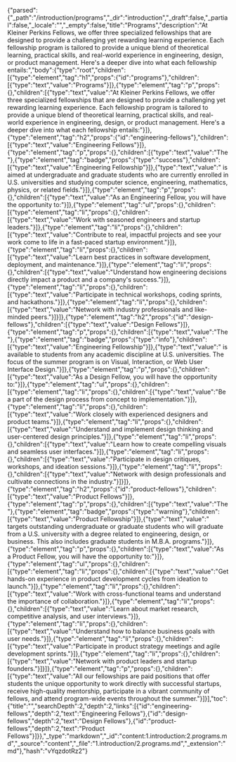 {"parsed":{"_path":"/introduction/programs","_dir":"introduction","_draft":false,"_partial":false,"_locale":"","_empty":false,"title":"Programs","description":"At Kleiner Perkins Fellows, we offer three specialized fellowships that are designed to provide a challenging yet rewarding learning experience. Each fellowship program is tailored to provide a unique blend of theoretical learning, practical skills, and real-world experience in engineering, design, or product management. Here's a deeper dive into what each fellowship entails:","body":{"type":"root","children":[{"type":"element","tag":"h1","props":{"id":"programs"},"children":[{"type":"text","value":"Programs"}]},{"type":"element","tag":"p","props":{},"children":[{"type":"text","value":"At Kleiner Perkins Fellows, we offer three specialized fellowships that are designed to provide a challenging yet rewarding learning experience. Each fellowship program is tailored to provide a unique blend of theoretical learning, practical skills, and real-world experience in engineering, design, or product management. Here's a deeper dive into what each fellowship entails:"}]},{"type":"element","tag":"h2","props":{"id":"engineering-fellows"},"children":[{"type":"text","value":"Engineering Fellows"}]},{"type":"element","tag":"p","props":{},"children":[{"type":"text","value":"The "},{"type":"element","tag":"badge","props":{"type":"success"},"children":[{"type":"text","value":"Engineering Fellowship"}]},{"type":"text","value":" is aimed at undergraduate and graduate students who are currently enrolled in U.S. universities and studying computer science, engineering, mathematics, physics, or related fields."}]},{"type":"element","tag":"p","props":{},"children":[{"type":"text","value":"As an Engineering Fellow, you will have the opportunity to:"}]},{"type":"element","tag":"ul","props":{},"children":[{"type":"element","tag":"li","props":{},"children":[{"type":"text","value":"Work with seasoned engineers and startup leaders."}]},{"type":"element","tag":"li","props":{},"children":[{"type":"text","value":"Contribute to real, impactful projects and see your work come to life in a fast-paced startup environment."}]},{"type":"element","tag":"li","props":{},"children":[{"type":"text","value":"Learn best practices in software development, deployment, and maintenance."}]},{"type":"element","tag":"li","props":{},"children":[{"type":"text","value":"Understand how engineering decisions directly impact a product and a company's success."}]},{"type":"element","tag":"li","props":{},"children":[{"type":"text","value":"Participate in technical workshops, coding sprints, and hackathons."}]},{"type":"element","tag":"li","props":{},"children":[{"type":"text","value":"Network with industry professionals and like-minded peers."}]}]},{"type":"element","tag":"h2","props":{"id":"design-fellows"},"children":[{"type":"text","value":"Design Fellows"}]},{"type":"element","tag":"p","props":{},"children":[{"type":"text","value":"The "},{"type":"element","tag":"badge","props":{"type":"info"},"children":[{"type":"text","value":"Engineering Fellowship"}]},{"type":"text","value":" is available to students from any academic discipline at U.S. universities. The focus of the summer program is on Visual, Interaction, or Web User Interface Design."}]},{"type":"element","tag":"p","props":{},"children":[{"type":"text","value":"As a Design Fellow, you will have the opportunity to:"}]},{"type":"element","tag":"ul","props":{},"children":[{"type":"element","tag":"li","props":{},"children":[{"type":"text","value":"Be a part of the design process from concept to implementation."}]},{"type":"element","tag":"li","props":{},"children":[{"type":"text","value":"Work closely with experienced designers and product teams."}]},{"type":"element","tag":"li","props":{},"children":[{"type":"text","value":"Understand and implement design thinking and user-centered design principles."}]},{"type":"element","tag":"li","props":{},"children":[{"type":"text","value":"Learn how to create compelling visuals and seamless user interfaces."}]},{"type":"element","tag":"li","props":{},"children":[{"type":"text","value":"Participate in design critiques, workshops, and ideation sessions."}]},{"type":"element","tag":"li","props":{},"children":[{"type":"text","value":"Network with design professionals and cultivate connections in the industry."}]}]},{"type":"element","tag":"h2","props":{"id":"product-fellows"},"children":[{"type":"text","value":"Product Fellows"}]},{"type":"element","tag":"p","props":{},"children":[{"type":"text","value":"The "},{"type":"element","tag":"badge","props":{"type":"warning"},"children":[{"type":"text","value":"Product Fellowship"}]},{"type":"text","value":" targets outstanding undergraduate or graduate students who will graduate from a U.S. university with a degree related to engineering, design, or business. This also includes graduate students in M.B.A. programs."}]},{"type":"element","tag":"p","props":{},"children":[{"type":"text","value":"As a Product Fellow, you will have the opportunity to:"}]},{"type":"element","tag":"ul","props":{},"children":[{"type":"element","tag":"li","props":{},"children":[{"type":"text","value":"Get hands-on experience in product development cycles from ideation to launch."}]},{"type":"element","tag":"li","props":{},"children":[{"type":"text","value":"Work with cross-functional teams and understand the importance of collaboration."}]},{"type":"element","tag":"li","props":{},"children":[{"type":"text","value":"Learn about market research, competitive analysis, and user interviews."}]},{"type":"element","tag":"li","props":{},"children":[{"type":"text","value":"Understand how to balance business goals with user needs."}]},{"type":"element","tag":"li","props":{},"children":[{"type":"text","value":"Participate in product strategy meetings and agile development sprints."}]},{"type":"element","tag":"li","props":{},"children":[{"type":"text","value":"Network with product leaders and startup founders."}]}]},{"type":"element","tag":"p","props":{},"children":[{"type":"text","value":"All our fellowships are paid positions that offer students the unique opportunity to work directly with successful startups, receive high-quality mentorship, participate in a vibrant community of fellows, and attend program-wide events throughout the summer."}]}],"toc":{"title":"","searchDepth":2,"depth":2,"links":[{"id":"engineering-fellows","depth":2,"text":"Engineering Fellows"},{"id":"design-fellows","depth":2,"text":"Design Fellows"},{"id":"product-fellows","depth":2,"text":"Product Fellows"}]}},"_type":"markdown","_id":"content:1.introduction:2.programs.md","_source":"content","_file":"1.introduction/2.programs.md","_extension":"md"},"hash":"vYqzdotRz2"}